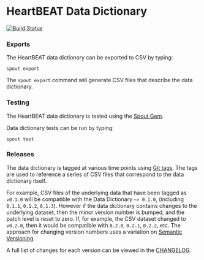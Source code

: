 HeartBEAT Data Dictionary
=========================

[![Build Status](https://travis-ci.com/github/nsrr/heartbeat-data-dictionary.svg?branch=master)](https://travis-ci.com/github/nsrr/heartbeat-data-dictionary)

### Exports

The HeartBEAT data dictionary can be exported to CSV by typing:

```
spout export
```

The `spout export` command will generate CSV files that describe the data
dictionary.


### Testing

The HeartBEAT data dictionary is tested using the
[Spout Gem](https://github.com/nsrr/spout).

Data dictionary tests can be run by typing:

```
spout test
```


### Releases

The data dictionary is tagged at various time points using
[Git tags](http://git-scm.com/book/en/Git-Basics-Tagging). The tags are used to
reference a series of CSV files that correspond to the data dictionary itself.

For example, CSV files of the underlying data that have been tagged as `v0.1.0`
will be compatible with the Data Dictionary `~> 0.1.0`,
(including `0.1.1`, `0.1.2`, `0.1.3`). However if the data dictionary contains
changes to the underlying dataset, then the minor version number is bumped, and
the patch level is reset to zero. If, for example, the CSV dataset changed to
`v0.2.0`, then it would be compatible with `0.2.0`, `0.2.1`, `0.2.2`, etc. The
approach for changing version numbers uses a variation on
[Semantic Versioning](http://semver.org).

A full list of changes for each version can be viewed in the
[CHANGELOG](https://github.com/nsrr/heartbeat-data-dictionary/blob/master/CHANGELOG.md).

